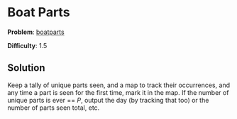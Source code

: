 # Boat Parts

**Problem**: [boatparts](https://open.kattis.com/problems/boatparts)

**Difficulty**: 1.5

## Solution

Keep a tally of unique parts seen, and a map to track their occurrences, and any time a part is seen for the first time, mark it in the map. If the number of unique parts is ever == *P*, output the day (by tracking that too) or the number of parts seen total, etc.
